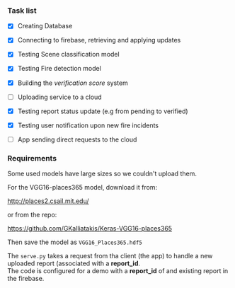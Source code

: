 
### Task list
* [x] Creating Database 
* [x] Connecting to firebase, retrieving and applying updates
* [x] Testing Scene classification model
* [X] Testing Fire detection model
* [x] Building the *verification score* system
* [ ] Uploading service to a cloud
* [x] Testing report status update (e.g from pending to verified)
* [x] Testing user notification upon new fire incidents
* [ ] App sending direct requests to the cloud



### Requirements

Some used models have large sizes so we couldn't upload them.

For the VGG16-places365 model, download it from:

http://places2.csail.mit.edu/

or from the repo:

https://github.com/GKalliatakis/Keras-VGG16-places365

Then save the model as `VGG16_Places365.hdf5`

The `serve.py` takes a request from tha client (the app) to handle a new uploaded report (associated with a **report_id**.  
The code is configured for a demo with a **report_id** of and existing report in the firebase.

